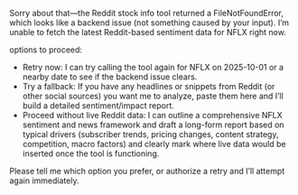 Sorry about that—the Reddit stock info tool returned a FileNotFoundError, which looks like a backend issue (not something caused by your input). I’m unable to fetch the latest Reddit-based sentiment data for NFLX right now.

 options to proceed:
- Retry now: I can try calling the tool again for NFLX on 2025-10-01 or a nearby date to see if the backend issue clears.
- Try a fallback: If you have any headlines or snippets from Reddit (or other social sources) you want me to analyze, paste them here and I’ll build a detailed sentiment/impact report.
- Proceed without live Reddit data: I can outline a comprehensive NFLX sentiment and news framework and draft a long-form report based on typical drivers (subscriber trends, pricing changes, content strategy, competition, macro factors) and clearly mark where live data would be inserted once the tool is functioning.

Please tell me which option you prefer, or authorize a retry and I’ll attempt again immediately.